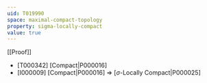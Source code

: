 ```yaml
---
uid: T019990
space: maximal-compact-topology
property: sigma-locally-compact
value: true
---
```

[[Proof]]

* [T000342] [Compact|P000016]
* [I000009] [Compact|P000016] => [$\sigma$-Locally Compact|P000025]


